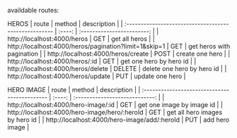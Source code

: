 availdable routes:

HEROS
| route                                                 | method |        description         |
| :---------------------------------------------------- | :----: | :------------------------: |
| http://localhost:4000/heros                           |  GET   |       get all heros        |
| http://localhost:4000/heros/pagination?limit=1&skip=1 |  GET   | get heros with pagination  |
| http://localhost:4000/heros/create                    |  POST  |      create one hero       |
| http://localhost:4000/heros/:id                       |  GET   |  get one hero by hero id   |
| http://localhost:4000/heros/delete                    | DELETE | delete one hero by hero id |
| http://localhost:4000/heros/update                    |  PUT   |      update one hero       |


HERO IMAGE 
| route                                         | method |          description           |
| :-------------------------------------------- | :----: | :----------------------------: |
| http://localhost:4000/hero-image/:id          |  GET   |   get one image by image id    |
| http://localhost:4000/hero-image/hero/:heroId |  GET   | get all hero images by hero id |
| http://localhost:4000/hero-image/add/:heroId  |  PUT   |         add hero image         |
